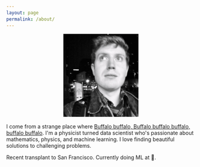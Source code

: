 ```yaml
---
layout: page
permalink: /about/
---
```


<center>
	<img src="/images/me.png" height="220" width="200">
</center>

I come from a strange place where [Buffalo buffalo, Buffalo buffalo buffalo, buffalo buffalo](http://en.wikipedia.org/wiki/Buffalo_buffalo_Buffalo_buffalo_buffalo_buffalo_Buffalo_buffalo). I'm a physicist turned data scientist who's passionate about mathematics, physics, and machine learning. I love finding beautiful solutions to challenging problems. 

Recent transplant to San Francisco. Currently doing ML at .
